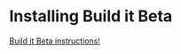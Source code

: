 # Installing Build it Beta
[Build it Beta instructions!](https://services.builditbeta.com/GuideLine)
